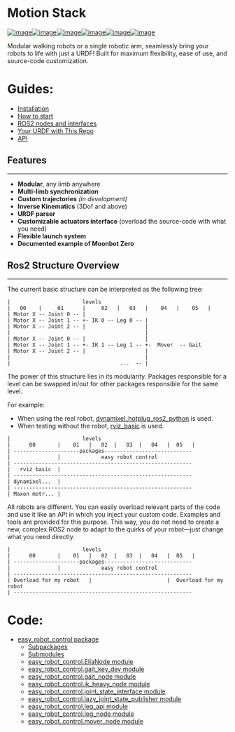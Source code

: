# Motion Stack

[![image](https://img.shields.io/badge/Ubuntu-%2020.04%20%7C%2022.04%20-%20blue)](https://ubuntu.com/)[![image](https://img.shields.io/badge/Ros2-Foxy%20%7C%20Humble-%20blue)](https://github.com/ros2)[![image](https://img.shields.io/badge/Python-3.8_|_3.10-%20blue)](https://www.python.org/)[![image](https://raw.githubusercontent.com/petercorke/robotics-toolbox-python/master/.github/svg/rtb_powered.min.svg)](https://github.com/petercorke/robotics-toolbox-python)[![image](https://github.com/2lian/Moonbot-Motion-Stack/actions/workflows/stepbystep.yaml/badge.svg)](https://github.com/2lian/Moonbot-Motion-Stack/actions/workflows/stepbystep.yaml)[![image](https://img.shields.io/badge/License-MIT-gold)](LICENSE)

Modular walking robots or a single robotic arm, seamlessly bring your robots to life with just a URDF! Built for maximum flexibility, ease of use, and source-code customization.

# Guides:

* [Installation](manual/install.md)
* [How to start](manual/start.md)
* [ROS2 nodes and interfaces](manual/use.md)
* [Your URDF with This Repo](manual/URDF.md)
* [API](manual/api.md)

<h2>Features</h2>

---
- **Modular**, any limb anywhere
- **Multi-limb synchronization**
- **Custom trajectories**  *(in development)*
- **Inverse Kinematics** (3Dof and above)
- **URDF parser**
- **Customizable actuators interface** (overload the source-code with what you need)
- **Flexible launch system**
- **Documented example of Moonbot Zero**

<h2>Ros2 Structure Overview</h2>

---

The current basic structure can be interpreted as the following tree:

```text
|                       levels
|   00    |     01      |     02   |   03   |    04   |    05   |
| Motor X -- Joint 0 -- |
| Motor X -- Joint 1 -- +- IK 0 -- Leg 0 -- |
| Motor X -- Joint 2 -- |                   |
|                                           |
| Motor X -- Joint 0 -- |                   |
| Motor X -- Joint 1 -- +- IK 1 -- Leg 1 -- +-  Mover  -- Gait
| Motor X -- Joint 2 -- |                   |
|                                           |
|                                   ...  -- |
```

The power of this structure lies in its modularity. Packages responsible for a level can be swapped in/out for other packages responsible for the same level.

For example:
- When using the real robot, [dynamixel_hotplug_ros2_python](https://github.com/hubble14567/dynamixel_hotplug_ros2_python) is used.
- When testing without the robot, [rviz_basic](src/rviz_basic) is used.

```text
|                       levels
|      00       |    01   |   02  |   03  |   04   |  05   |
| ---------------------packages----------------------------
|               |             easy robot control
| ---------------------------------------------------------
|   rviz basic  |
| ---------------------------------------------------------
| dynamixel...  |
| ---------------------------------------------------------
| Maxon motr... |
```

All robots are different. You can easily overload relevant parts of the code and use it like an API in which you inject your custom code. Examples and tools are provided for this purpose. This way, you do not need to create a new, complex ROS2 node to adapt to the quirks of your robot—just change what you need directly.

```text
|                       levels
|      00       |    01   |   02  |   03  |   04   |  05   |
| ---------------------packages----------------------------
|               |             easy robot control
| ---------------------------------------------------------
| Overload for my robot   |                        |  Overload for my robot
| ---------------------------------------------------------
```

# Code:

* [easy_robot_control package](api/easy_robot_control.md)
  * [Subpackages](api/easy_robot_control.md#subpackages)
  * [Submodules](api/easy_robot_control.md#submodules)
  * [easy_robot_control.EliaNode module](api/easy_robot_control.md#module-easy_robot_control.EliaNode)
  * [easy_robot_control.gait_key_dev module](api/easy_robot_control.md#module-easy_robot_control.gait_key_dev)
  * [easy_robot_control.gait_node module](api/easy_robot_control.md#module-easy_robot_control.gait_node)
  * [easy_robot_control.ik_heavy_node module](api/easy_robot_control.md#module-easy_robot_control.ik_heavy_node)
  * [easy_robot_control.joint_state_interface module](api/easy_robot_control.md#module-easy_robot_control.joint_state_interface)
  * [easy_robot_control.lazy_joint_state_publisher module](api/easy_robot_control.md#module-easy_robot_control.lazy_joint_state_publisher)
  * [easy_robot_control.leg_api module](api/easy_robot_control.md#module-easy_robot_control.leg_api)
  * [easy_robot_control.leg_node module](api/easy_robot_control.md#module-easy_robot_control.leg_node)
  * [easy_robot_control.mover_node module](api/easy_robot_control.md#module-easy_robot_control.mover_node)
